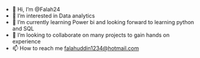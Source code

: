 - 👋 Hi, I’m @Falah24
- 👀 I’m interested in Data analytics
- 🌱 I’m currently learning Power bi and looking forward to learning python and SQL
- 💞️ I’m looking to collaborate on many projects to gain hands on experience
- 📫 How to reach me falahuddin1234@hotmail.com

<!---
Falah24/Falah24 is a ✨ special ✨ repository because its `README.md` (this file) appears on your GitHub profile.
You can click the Preview link to take a look at your changes.
--->
